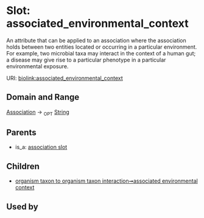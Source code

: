 
# Slot: associated_environmental_context


An attribute that can be applied to an association where the association holds between two entities located or occurring in a particular environment. For example, two microbial taxa may interact in the context of a human gut; a disease may give rise to a particular phenotype in a particular environmental exposure.

URI: [biolink:associated_environmental_context](https://w3id.org/biolink/vocab/associated_environmental_context)


## Domain and Range

[Association](Association.md) ->  <sub>OPT</sub> [String](types/String.md)

## Parents

 *  is_a: [association slot](association_slot.md)

## Children

 *  [organism taxon to organism taxon interaction➞associated environmental context](organism_taxon_to_organism_taxon_interaction_associated_environmental_context.md)

## Used by

